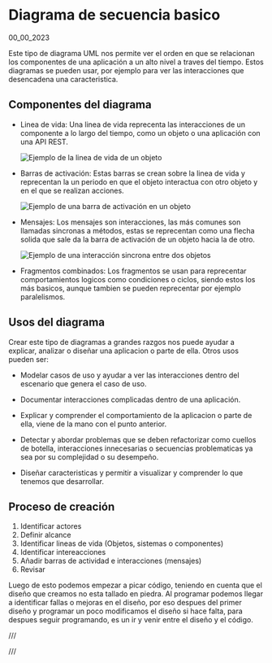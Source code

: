 # Diagrama de secuencia basico
00_00_2023

Este tipo de diagrama UML nos permite ver el orden en que se relacionan los componentes de una aplicación a un alto nivel a traves del tiempo. Estos diagramas se pueden usar, por ejemplo para ver las interacciones que desencadena una caracteristica.

## Componentes del diagrama

* Linea de vida: Una linea de vida reprecenta las interacciones de un componente a lo largo del tiempo, como un objeto o una aplicación con una API REST.

	![Ejemplo de la linea de vida de un objeto]()

* Barras de activación: Estas barras se crean sobre la linea de vida y reprecentan la un periodo en que el objeto interactua con otro objeto y en el que se realizan acciones.

	![Ejemplo de una barra de activación en un objeto]()

* Mensajes: Los mensajes son interacciones, las más comunes son llamadas sincronas a métodos, estas se reprecentan como una flecha solida que sale da la barra de activación de un objeto hacia la de otro.

	![Ejemplo de una interacción sincrona entre dos objetos]()

* Fragmentos combinados: Los fragmentos se usan para reprecentar comportamientos logicos como condiciones o ciclos, siendo estos los más basicos, aunque tambien se pueden reprecentar por ejemplo paralelismos. 

## Usos del diagrama

Crear este tipo de diagramas a grandes razgos nos puede ayudar a explicar, analizar o diseñar una aplicacion o parte de ella. Otros usos pueden ser:

* Modelar casos de uso y ayudar a ver las interacciones dentro del escenario que genera el caso de uso.

* Documentar interacciones complicadas dentro de una aplicación.

* Explicar y comprender el comportamiento de la aplicacion o parte de ella, viene de la mano con el punto anterior.

* Detectar y abordar problemas que se deben refactorizar como cuellos de botella, interacciones innecesarias o secuencias problematicas ya sea por su complejidad o su desempeño.

* Diseñar caracteristicas y permitir a visualizar y comprender lo que tenemos que desarrollar.

## Proceso de creación

1. Identificar actores
2. Definir alcance
3. Identificar lineas de vida (Objetos, sistemas o componentes)
4. Identificar intereacciones
5. Añadir barras de actividad e interacciones (mensajes)
4. Revisar

Luego de esto podemos empezar a picar código, teniendo en cuenta que el diseño que creamos no esta tallado en piedra. Al programar podemos llegar a identificar fallas o mejoras en el diseño, por eso despues del primer diseño y programar un poco modificamos el diseño si hace falta, para despues seguir programando, es un ir y venir entre el diseño y el código.

/// 

///